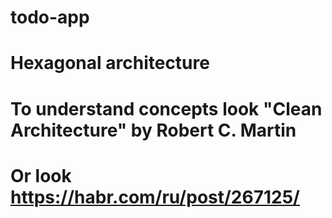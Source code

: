 # todo-app
# Hexagonal architecture
# To understand concepts look "Clean Architecture" by Robert C. Martin
# Or look https://habr.com/ru/post/267125/
